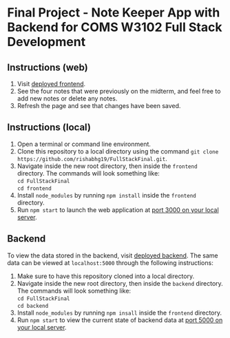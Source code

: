 # Final Project - Note Keeper App with Backend for COMS W3102 Full Stack Development
## Instructions (web)
1. Visit [deployed frontend](https://full-stack-final-gilt.vercel.app/).
2. See the four notes that were previously on the midterm, and feel free to add new notes or delete any notes.
3. Refresh the page and see that changes have been saved.

## Instructions (local)
1. Open a terminal or command line environment.
2. Clone this repository to a local directory using the command `git clone https://github.com/rishabhg19/FullStackFinal.git`.
3. Navigate inside the new root directory, then inside the `frontend` directory. The commands will look something like:<br>`cd FullStackFinal`<br>
   `cd frontend`<br>
4. Install `node_modules` by running `npm install` inside the `frontend` directory.
5. Run `npm start` to launch the web application at [port 3000 on your local server](http://localhost:3000).

## Backend
To view the data stored in the backend, visit [deployed backend](https://keeperappbackend-itaz.onrender.com/notes). The same data can be viewed at `localhost:5000` through the following instructions:
1. Make sure to have this repository cloned into a local directory.
2. Navigate inside the new root directory, then inside the `backend` directory. The commands will look something like:<br>`cd FullStackFinal`<br>
   `cd backend`<br>
3. Install `node_modules` by running `npm insall` inside the `frontend` directory.
4. Run `npm start` to view the current state of backend data at [port 5000 on your local server](http://localhost:5000/notes).
